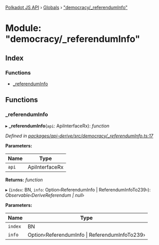 [Polkadot JS API](../README.md) › [Globals](../globals.md) › ["democracy/_referendumInfo"](_democracy__referenduminfo_.md)

# Module: "democracy/_referendumInfo"

## Index

### Functions

* [_referendumInfo](_democracy__referenduminfo_.md#_referenduminfo)

## Functions

###  _referendumInfo

▸ **_referendumInfo**(`api`: ApiInterfaceRx): *function*

*Defined in [packages/api-derive/src/democracy/_referendumInfo.ts:17](https://github.com/polkadot-js/api/blob/69351ceb9e/packages/api-derive/src/democracy/_referendumInfo.ts#L17)*

**Parameters:**

Name | Type |
------ | ------ |
`api` | ApiInterfaceRx |

**Returns:** *function*

▸ (`index`: BN, `info`: Option‹ReferendumInfo | ReferendumInfoTo239›): *Observable‹DeriveReferendum | null›*

**Parameters:**

Name | Type |
------ | ------ |
`index` | BN |
`info` | Option‹ReferendumInfo &#124; ReferendumInfoTo239› |
